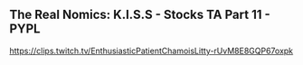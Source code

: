 ## The Real Nomics: K.I.S.S - Stocks TA Part 11 - PYPL
https://clips.twitch.tv/EnthusiasticPatientChamoisLitty-rUvM8E8GQP67oxpk
